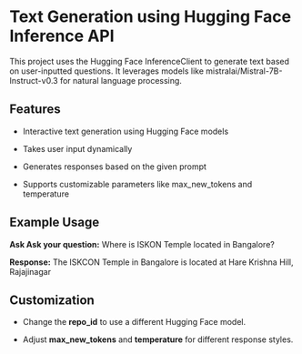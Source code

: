 # **Text Generation using Hugging Face Inference API**

This project uses the Hugging Face InferenceClient to generate text based on user-inputted questions. It leverages models like mistralai/Mistral-7B-Instruct-v0.3 for natural language processing.

## **Features**

- Interactive text generation using Hugging Face models

- Takes user input dynamically

- Generates responses based on the given prompt

- Supports customizable parameters like max_new_tokens and temperature

## **Example Usage**

**Ask Ask your question:** Where is ISKON Temple located in Bangalore?

**Response:** The ISKCON Temple in Bangalore is located at Hare Krishna Hill, Rajajinagar

## **Customization**

- Change the **repo_id** to use a different Hugging Face model.

- Adjust **max_new_tokens** and **temperature** for different response styles.
